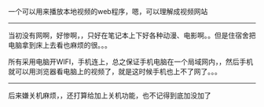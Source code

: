 
一个可以用来播放本地视频的web程序，嗯，可以理解成视频网站


*** 

当初没有网啊，好惨啊，，只好在笔记本上下好各种动漫、电影啊。。但是住宿舍把电脑拿到床上去看也麻烦的很。。。

所有采用电脑开WIFI，手机连上，总之保证手机电脑在一个局域网内，，然后手机就可以用浏览器看电脑上的视频了，就是这时候手机也上不了网了。。。

*** 

后来嫌关机麻烦，，还打算给加上关机功能，也不记得到底加没加了

